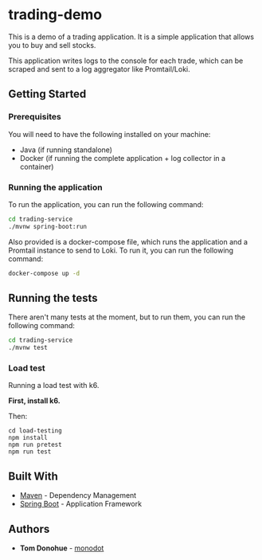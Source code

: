 # trading-demo

This is a demo of a trading application. It is a simple application that allows you to buy and sell stocks.

This application writes logs to the console for each trade, which can be scraped and sent to a log aggregator like Promtail/Loki.

## Getting Started

### Prerequisites

You will need to have the following installed on your machine:

- Java (if running standalone)
- Docker (if running the complete application + log collector in a container)

### Running the application

To run the application, you can run the following command:

```bash
cd trading-service
./mvnw spring-boot:run
```

Also provided is a docker-compose file, which runs the application and a Promtail instance to send to Loki. To run it, you can run the following command:

```bash
docker-compose up -d
```

## Running the tests

There aren't many tests at the moment, but to run them, you can run the following command:

```bash
cd trading-service
./mvnw test
```

### Load test

Running a load test with k6.

**First, install k6.**

Then:

```
cd load-testing
npm install
npm run pretest
npm run test
```

## Built With

- [Maven](https://maven.apache.org) - Dependency Management
- [Spring Boot](https://spring.io/projects/spring-boot) - Application Framework

## Authors

- **Tom Donohue** - [monodot](https://github.com/monodot)


